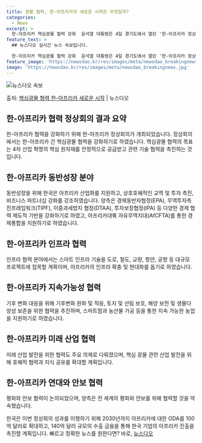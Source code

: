 ```yaml
---
title: 광물 협력, 한-아프리카의 새로운 시작은 무엇일까?
categories:
  - News
excerpt: >
  한-아프리카 핵심광물 협력 강화  윤석열 대통령은 4일 경기도에서 열린 '한-아프리카 정상회의'에서 아프리카…
feature_text: >
  ## 뉴스다오 실시간 뉴스 속보입니다.

  한-아프리카 핵심광물 협력 강화  윤석열 대통령은 4일 경기도에서 열린 '한-아프리카 정상회의'에서 아프리카…
feature_image: 'https://newsdao.kr/res/images/meta/newsdao_breakingnews.jpg'
image: 'https://newsdao.kr/res/images/meta/newsdao_breakingnews.jpg'
---
```


![뉴스다오 속보](https://newsdao.kr/res/images/meta/newsdao_breakingnews.jpg)

<p>출처: <a href="https://newsdao.kr/4097" rel="dofollow">핵심광물 협력 한-아프리카 새로운 시작</a> | 뉴스다오</p>

## 한-아프리카 협력 정상회의 결과 요약

한-아프리카 협력을 강화하기 위해 한-아프리카 정상회의가 개최되었습니다. 정상회의에서는 한-아프리카 간 핵심광물 협력을 강화하기로 하였습니다. 핵심광물 협력의 목표는 4차 산업 혁명의 핵심 원자재를 안정적으로 공급받고 관련 기술 협력을 촉진하는 것입니다.

## 한-아프리카 동반성장 분야
동반성장을 위해 한국은 아프리카 산업화를 지원하고, 상호호혜적인 교역 및 투자 촉진, 비즈니스 파트너십 강화를 강조하였습니다. 양측은 경제동반자협정(EPA), 무역투자촉진프레임워크(TIPF), 이중과세방지 협정(DTAA), 투자보장협정(IPA) 등 다양한 경제 협력 제도적 기반을 강화하기로 하였고, 아프리카대륙 자유무역지대(AfCFTA)를 통한 경제통합을 지원하기로 하였습니다.

## 한-아프리카 인프라 협력
인프라 협력 분야에서는 스마트 인프라 기술을 도로, 철도, 교량, 항만, 공항 등 대규모 프로젝트에 접목할 계획이며, 아프리카의 인프라 확충 및 현대화를 돕기로 하였습니다.

## 한-아프리카 지속가능성 협력
기후 변화 대응을 위해 기후변화 완화 및 적응, 토지 및 산림 보호, 해양 보전 및 생물다양성 보존을 위한 협력을 추진하며, 스마트팜과 농산물 가공 등을 통한 지속 가능한 농업을 지원하기로 하였습니다.

## 한-아프리카 미래 산업 협력
미래 산업 발전을 위한 협력도 주요 의제로 다뤄졌으며, 핵심 광물 관련 산업 발전을 위해 호혜적 협력과 지식 공유를 확대할 계획입니다.

## 한-아프리카 연대와 안보 협력
평화와 안보 협력이 논의되었으며, 양측은 전 세계의 평화와 안보를 위해 협력할 것을 약속했습니다.

한국은 이번 정상회의 성과를 이행하기 위해 2030년까지 아프리카에 대한 ODA를 100억 달러로 확대하고, 140억 달러 규모의 수출 금융을 통해 한국 기업의 아프리카 진출을 촉진할 계획입니다.
빠르고 정확한 뉴스를 원한다면? 바로, <a href="https://newsdao.kr" rel="dofollow">뉴스다오</a>


